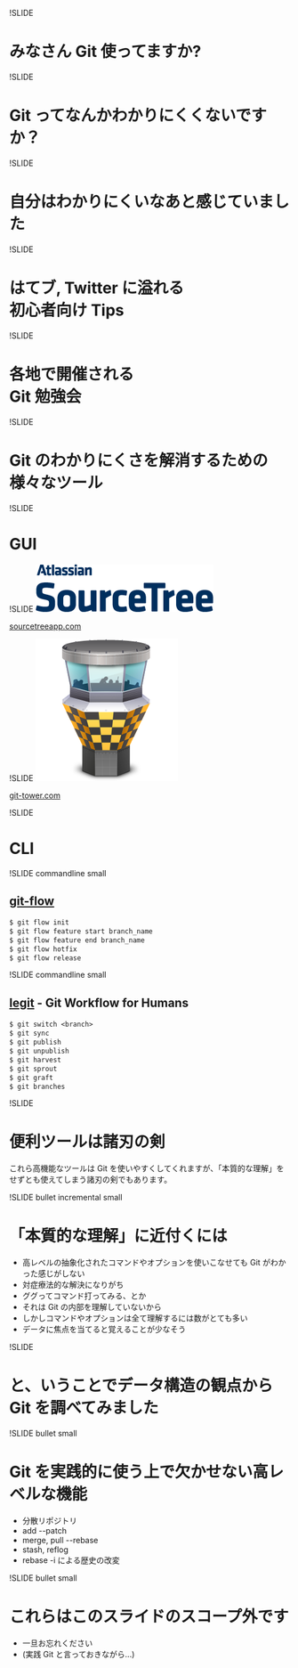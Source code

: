 !SLIDE
# みなさん Git 使ってますか?

!SLIDE
# Git ってなんかわかりにくくないですか？

!SLIDE
# 自分はわかりにくいなあと感じていました

!SLIDE
# はてブ, Twitter に溢れる<br/>初心者向け Tips

!SLIDE
# 各地で開催される<br/>Git 勉強会

!SLIDE
# Git のわかりにくさを解消するための様々なツール

!SLIDE
# GUI

!SLIDE
![sourcetree](sourcetree.png)

[sourcetreeapp.com](http://www.sourcetreeapp.com/)

!SLIDE
![Tower](tower.png)

[git-tower.com](http://www.git-tower.com)

!SLIDE
# CLI

!SLIDE commandline small
## [git-flow](https://github.com/nvie/gitflow)

	$ git flow init
	$ git flow feature start branch_name
	$ git flow feature end branch_name
	$ git flow hotfix
	$ git flow release

!SLIDE commandline small
## [legit](http://www.git-legit.org/) - Git Workflow for Humans

	$ git switch <branch>
	$ git sync
	$ git publish
	$ git unpublish
	$ git harvest
	$ git sprout
	$ git graft
	$ git branches

!SLIDE
# 便利ツールは諸刃の剣
これら高機能なツールは Git を使いやすくしてくれますが、「本質的な理解」をせずとも使えてしまう諸刃の剣でもあります。

!SLIDE bullet incremental small
# 「本質的な理解」に近付くには
* 高レベルの抽象化されたコマンドやオプションを使いこなせても Git がわかった感じがしない
* 対症療法的な解決になりがち
* ググってコマンド打ってみる、とか
* それは Git の内部を理解していないから
* しかしコマンドやオプションは全て理解するには数がとても多い
* データに焦点を当てると覚えることが少なそう

!SLIDE
# と、いうことでデータ構造の観点から Git を調べてみました

!SLIDE bullet small
# Git を実践的に使う上で欠かせない高レベルな機能
* 分散リポジトリ
* add --patch
* merge, pull --rebase
* stash, reflog
* rebase -i による歴史の改変

!SLIDE bullet small
# これらはこのスライドのスコープ外です
* 一旦お忘れください
* (実践 Git と言っておきながら...)
